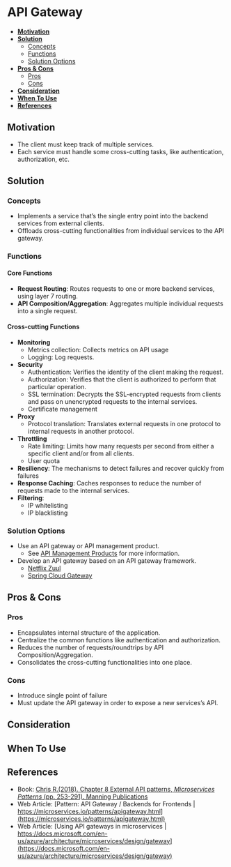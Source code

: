# API Gateway

- [**Motivation**](#motivation)
- [**Solution**](#solution)
   - [Concepts](#concepts)
   - [Functions](#functions)
   - [Solution Options](#solution-options)
- [**Pros & Cons**](#pros--cons)
   - [Pros](#pros)
   - [Cons](#cons)
- [**Consideration**](#consideration)
- [**When To Use**](#when-to-use)
- [**References**](#references)

## Motivation
- The client must keep track of multiple services.
- Each service must handle some cross-cutting tasks, like authentication, authorization, etc.

## Solution
### Concepts
- Implements a service that’s the single entry point into the backend services from external clients.
- Offloads cross-cutting functionalities from individual services to the API gateway.

### Functions
#### Core Functions
- **Request Routing**: Routes requests to one or more backend services, using layer 7 routing.
- **API Composition/Aggregation**: Aggregates multiple individual requests into a single request.

#### Cross-cutting Functions
- **Monitoring**
   - Metrics collection: Collects metrics on API usage
   - Logging: Log requests.
- **Security**
   - Authentication: Verifies the identity of the client making the request.
   - Authorization: Verifies that the client is authorized to perform that particular operation.
   - SSL termination: Decrypts the SSL-encrypted requests from clients and pass on unencrypted requests to the internal services.
   - Certificate management
- **Proxy**
   - Protocol translation: Translates external requests in one protocol to internal requests in another protocol.
- **Throttling**
   - Rate limiting: Limits how many requests per second from either a specific client and/or from all clients.
   - User quota
- **Resiliency**: The mechanisms to detect failures and recover quickly from failures
- **Response Caching**: Caches responses to reduce the number of requests made to the internal services.
- **Filtering**: 
   - IP whitelisting
   - IP blacklisting

### Solution Options
- Use an API gateway or API management product.
   - See [API Management Products]() for more information.
- Develop an API gateway based on an API gateway framework.
   - [Netflix Zuul](https://github.com/Netflix/zuul)
   - [Spring Cloud Gateway](https://spring.io/projects/spring-cloud-gateway)

## Pros & Cons
### Pros
- Encapsulates internal structure of the application.
- Centralize the common functions like authentication and authorization.
- Reduces the number of requests/roundtrips by API Composition/Aggregation.
- Consolidates the cross-cutting functionalities into one place.

### Cons
- Introduce single point of failure
- Must update the API gateway in order to expose a new services’s API.

## Consideration

## When To Use
## References
- Book: [Chris R.(2018). Chapter 8 External API patterns, *Microservices Patterns* (pp. 253-291). Manning Publications](https://www.manning.com/books/microservices-patterns)
- Web Article: [Pattern: API Gateway / Backends for Frontends | https://microservices.io/patterns/apigateway.html](https://microservices.io/patterns/apigateway.html)
- Web Article: [Using API gateways in microservices | https://docs.microsoft.com/en-us/azure/architecture/microservices/design/gateway](https://docs.microsoft.com/en-us/azure/architecture/microservices/design/gateway)

